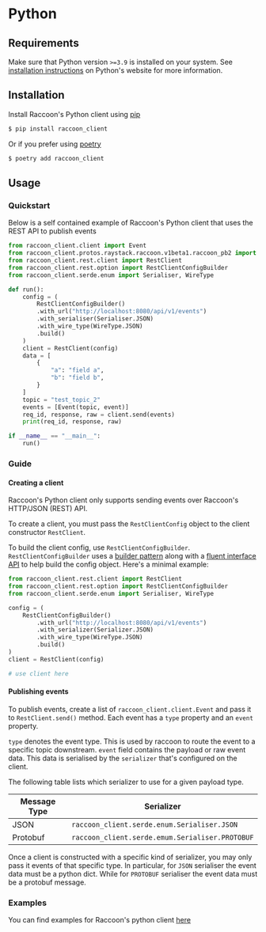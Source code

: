 # Python

## Requirements
Make sure that Python version `>=3.9` is installed on your system. See [installation instructions](https://docs.python.org/3.9/using/unix.html#getting-and-installing-the-latest-version-of-python) on Python's website for more information.

## Installation
Install Raccoon's Python client using [pip](https://docs.python.org/3/installing/index.html)
```bash
$ pip install raccoon_client
```

Or if you prefer using [poetry](https://python-poetry.org/docs/)
```bash
$ poetry add raccoon_client
```
## Usage

### Quickstart

Below is a self contained example of Raccoon's Python client that uses the REST API to publish events

```python title="quickstart.py" showLineNumbers
from raccoon_client.client import Event
from raccoon_client.protos.raystack.raccoon.v1beta1.raccoon_pb2 import SendEventRequest
from raccoon_client.rest.client import RestClient
from raccoon_client.rest.option import RestClientConfigBuilder
from raccoon_client.serde.enum import Serialiser, WireType

def run():
    config = (
        RestClientConfigBuilder()
        .with_url("http://localhost:8080/api/v1/events")
        .with_serialiser(Serialiser.JSON)
        .with_wire_type(WireType.JSON)
        .build()
    )  
    client = RestClient(config)
    data = [
        {
            "a": "field a",
            "b": "field b",
        }
    ]
    topic = "test_topic_2"
    events = [Event(topic, event)]
    req_id, response, raw = client.send(events)
    print(req_id, response, raw)

if __name__ == "__main__":
    run()
```

### Guide

#### Creating a client

Raccoon's Python client only supports sending events over Raccoon's HTTP/JSON (REST) API.

To create a client, you must pass the `RestClientConfig` object to the client constructor `RestClient`.

To build the client config, use `RestClientConfigBuilder`. `RestClientConfigBuilder` uses a [builder pattern](https://en.wikipedia.org/wiki/Builder_pattern) along with a [fluent interface API](https://en.wikipedia.org/wiki/Fluent_interface) to help build the config object. Here's a minimal example:

```python
from raccoon_client.rest.client import RestClient
from raccoon_client.rest.option import RestClientConfigBuilder
from raccoon_client.serde.enum import Serialiser, WireType

config = (
    RestClientConfigBuilder()
        .with_url("http://localhost:8080/api/v1/events")
        .with_serializer(Serializer.JSON)
        .with_wire_type(WireType.JSON)
        .build()
)
client = RestClient(config)

# use client here
```
#### Publishing events

To publish events, create a list of `raccoon_client.client.Event` and pass it to `RestClient.send()` method. Each event has a `type` property and an `event` property.

`type` denotes the event type. This is used by raccoon to route the event to a specific topic downstream. `event` field contains the payload or raw event data. This data is serialised by the `serializer` that's configured on the client. 

The following table lists which serializer to use for a given payload type.

| Message Type | Serializer |
| --- | --- |
| JSON | `raccoon_client.serde.enum.Serialiser.JSON` |
| Protobuf | `raccoon_client.serde.emum.Serialiser.PROTOBUF`|

Once a client is constructed with a specific kind of serializer, you may only pass it events of that specific type. In particular, for `JSON` serialiser the event data must be a python dict. While for `PROTOBUF` serialiser the event data must be a protobuf message.

### Examples
You can find examples for Raccoon's python client [here](https://github.com/raystack/raccoon/blob/main/clients/python/examples/rest.py)